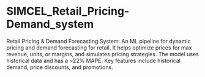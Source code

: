 # SIMCEL_Retail_Pricing-Demand_system

Retail Pricing &amp; Demand Forecasting System: An ML pipeline for dynamic pricing and demand forecasting for retail. It helps optimize prices for max revenue, units, or margins, and simulates pricing strategies. The model uses historical data and has a ~22% MAPE. Key features include historical demand, price discounts, and promotions.

